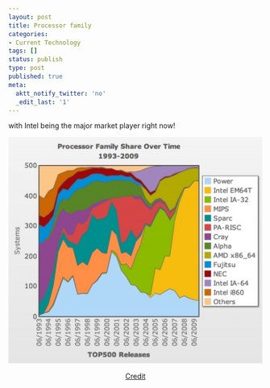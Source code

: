 ```yaml
---
layout: post
title: Processor family
categories:
- Current Technology
tags: []
status: publish
type: post
published: true
meta:
  aktt_notify_twitter: 'no'
  _edit_last: '1'
---
```

with Intel being the major market player right now!

<img class="aligncenter size-full wp-image-1465" src="/img/processor_family.jpg" alt="" />
<p style="text-align: center;"><a href="http://gigaom.com/2009/11/16/how-will-we-keep-supercomputing-super/?utm_source=feedburner&amp;utm_medium=feed&amp;utm_campaign=Feed%3A+OmMalik+%28GigaOM%29&amp;utm_content=Google+Reader">Credit</a></p>
